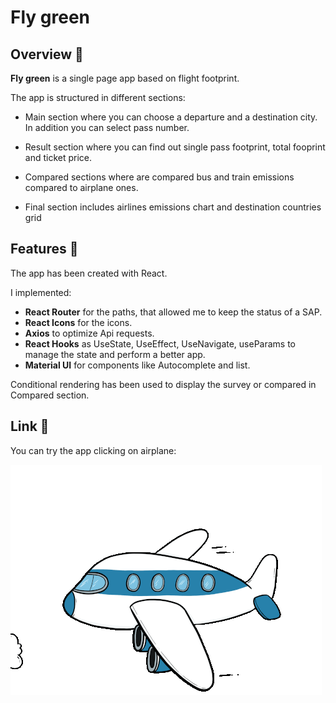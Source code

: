 # Fly green


## Overview 📖
**Fly green** is a single page app based on flight footprint.

The app is structured in different sections:

* Main section where you can choose a departure and a destination city.
In addition you can select pass number.

* Result section where you can find out single pass footprint, total fooprint and ticket price.

* Compared sections where are compared bus and train emissions compared to airplane ones.

* Final section includes airlines emissions chart and destination countries grid

## Features 📝

The app has been created with React.

I implemented:

* **React Router** for the paths, that allowed me to keep the status of a SAP.
* **React Icons** for the icons.
* **Axios** to optimize Api requests.
* **React Hooks** as UseState, UseEffect, UseNavigate, useParams to manage the state and perform a better app.
* **Material UI** for components like Autocomplete and list.


Conditional rendering has been used to display the survey or compared in Compared section.

## Link 🔗

You can try the app clicking on airplane:

<a href="https://flygreen.netlify.app"><img src="src/images/rafs.gif"></a>
